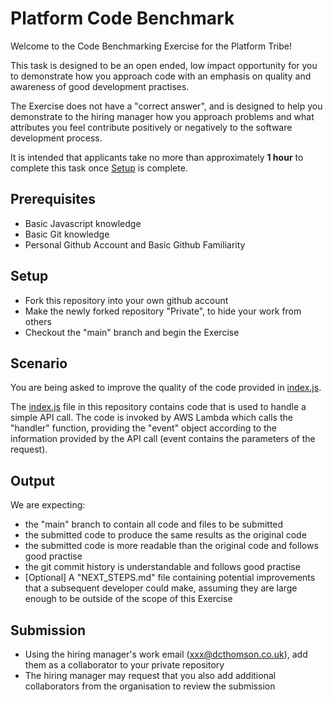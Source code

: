 # Platform Code Benchmark
Welcome to the Code Benchmarking Exercise for the Platform Tribe!

This task is designed to be an open ended, low impact opportunity for you to demonstrate how you approach code with an emphasis on quality and awareness of good development practises.

The Exercise does not have a "correct answer", and is designed to help you demonstrate to the hiring manager how you approach problems and what attributes you feel contribute positively or negatively to the software development process.

It is intended that applicants take no more than approximately **1 hour** to complete this task once [Setup](#setup) is complete.

## Prerequisites
 - Basic Javascript knowledge
 - Basic Git knowledge
 - Personal Github Account and Basic Github Familiarity

## Setup
 - Fork this repository into your own github account
 - Make the newly forked repository "Private", to hide your work from others
 - Checkout the "main" branch and begin the Exercise

## Scenario
You are being asked to improve the quality of the code provided in [index.js](index.js).

The [index.js](index.js) file in this repository contains code that is used to handle a simple API call. The code is invoked by AWS Lambda which calls the "handler" function, providing the "event" object according to the information provided by the API call (event contains the parameters of the request).

## Output
We are expecting:
 - the "main" branch to contain all code and files to be submitted
 - the submitted code to produce the same results as the original code
 - the submitted code is more readable than the original code and follows good practise
 - the git commit history is understandable and follows good practise
 - [Optional] A "NEXT_STEPS.md" file containing potential improvements that a subsequent developer could make, assuming they are large enough to be outside of the scope of this Exercise

## Submission
 - Using the hiring manager's work email (xxx@dcthomson.co.uk), add them as a collaborator to your private repository
 - The hiring manager may request that you also add additional collaborators from the organisation to review the submission